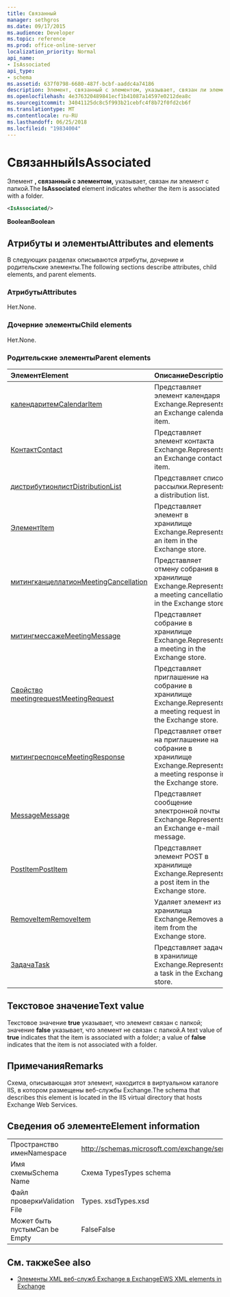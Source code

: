 ```yaml
---
title: Связанный
manager: sethgros
ms.date: 09/17/2015
ms.audience: Developer
ms.topic: reference
ms.prod: office-online-server
localization_priority: Normal
api_name:
- IsAssociated
api_type:
- schema
ms.assetid: 637f0798-6680-487f-bcbf-aaddc4a74186
description: Элемент, связанный с элементом, указывает, связан ли элемент с папкой.
ms.openlocfilehash: 4e376320489841ecf1b41087a14597e0212dea8c
ms.sourcegitcommit: 34041125dc8c5f993b21cebfc4f8b72f0fd2cb6f
ms.translationtype: MT
ms.contentlocale: ru-RU
ms.lasthandoff: 06/25/2018
ms.locfileid: "19834004"
---
```

# <a name="isassociated"></a><span data-ttu-id="c4d66-103">Связанный</span><span class="sxs-lookup"><span data-stu-id="c4d66-103">IsAssociated</span></span>

<span data-ttu-id="c4d66-104">Элемент **, связанный с элементом,** указывает, связан ли элемент с папкой.</span><span class="sxs-lookup"><span data-stu-id="c4d66-104">The **IsAssociated** element indicates whether the item is associated with a folder.</span></span> 
  
```XML
<IsAssociated/>
```

 <span data-ttu-id="c4d66-105">**Boolean**</span><span class="sxs-lookup"><span data-stu-id="c4d66-105">**Boolean**</span></span>
## <a name="attributes-and-elements"></a><span data-ttu-id="c4d66-106">Атрибуты и элементы</span><span class="sxs-lookup"><span data-stu-id="c4d66-106">Attributes and elements</span></span>

<span data-ttu-id="c4d66-107">В следующих разделах описываются атрибуты, дочерние и родительские элементы.</span><span class="sxs-lookup"><span data-stu-id="c4d66-107">The following sections describe attributes, child elements, and parent elements.</span></span>
  
### <a name="attributes"></a><span data-ttu-id="c4d66-108">Атрибуты</span><span class="sxs-lookup"><span data-stu-id="c4d66-108">Attributes</span></span>

<span data-ttu-id="c4d66-109">Нет.</span><span class="sxs-lookup"><span data-stu-id="c4d66-109">None.</span></span>
  
### <a name="child-elements"></a><span data-ttu-id="c4d66-110">Дочерние элементы</span><span class="sxs-lookup"><span data-stu-id="c4d66-110">Child elements</span></span>

<span data-ttu-id="c4d66-111">Нет.</span><span class="sxs-lookup"><span data-stu-id="c4d66-111">None.</span></span>
  
### <a name="parent-elements"></a><span data-ttu-id="c4d66-112">Родительские элементы</span><span class="sxs-lookup"><span data-stu-id="c4d66-112">Parent elements</span></span>

|<span data-ttu-id="c4d66-113">**Элемент**</span><span class="sxs-lookup"><span data-stu-id="c4d66-113">**Element**</span></span>|<span data-ttu-id="c4d66-114">**Описание**</span><span class="sxs-lookup"><span data-stu-id="c4d66-114">**Description**</span></span>|
|:-----|:-----|
|[<span data-ttu-id="c4d66-115">календаритем</span><span class="sxs-lookup"><span data-stu-id="c4d66-115">CalendarItem</span></span>](calendaritem.md) <br/> |<span data-ttu-id="c4d66-116">Представляет элемент календаря Exchange.</span><span class="sxs-lookup"><span data-stu-id="c4d66-116">Represents an Exchange calendar item.</span></span>  <br/> |
|[<span data-ttu-id="c4d66-117">Контакт</span><span class="sxs-lookup"><span data-stu-id="c4d66-117">Contact</span></span>](contact.md) <br/> |<span data-ttu-id="c4d66-118">Представляет элемент контакта Exchange.</span><span class="sxs-lookup"><span data-stu-id="c4d66-118">Represents an Exchange contact item.</span></span>  <br/> |
|[<span data-ttu-id="c4d66-119">дистрибутионлист</span><span class="sxs-lookup"><span data-stu-id="c4d66-119">DistributionList</span></span>](distributionlist.md) <br/> |<span data-ttu-id="c4d66-120">Представляет список рассылки.</span><span class="sxs-lookup"><span data-stu-id="c4d66-120">Represents a distribution list.</span></span>  <br/> |
|[<span data-ttu-id="c4d66-121">Элемент</span><span class="sxs-lookup"><span data-stu-id="c4d66-121">Item</span></span>](item.md) <br/> |<span data-ttu-id="c4d66-122">Представляет элемент в хранилище Exchange.</span><span class="sxs-lookup"><span data-stu-id="c4d66-122">Represents an item in the Exchange store.</span></span>  <br/> |
|[<span data-ttu-id="c4d66-123">митингканцеллатион</span><span class="sxs-lookup"><span data-stu-id="c4d66-123">MeetingCancellation</span></span>](meetingcancellation.md) <br/> |<span data-ttu-id="c4d66-124">Представляет отмену собрания в хранилище Exchange.</span><span class="sxs-lookup"><span data-stu-id="c4d66-124">Represents a meeting cancellation in the Exchange store.</span></span>  <br/> |
|[<span data-ttu-id="c4d66-125">митингмессаже</span><span class="sxs-lookup"><span data-stu-id="c4d66-125">MeetingMessage</span></span>](meetingmessage.md) <br/> |<span data-ttu-id="c4d66-126">Представляет собрание в хранилище Exchange.</span><span class="sxs-lookup"><span data-stu-id="c4d66-126">Represents a meeting in the Exchange store.</span></span>  <br/> |
|[<span data-ttu-id="c4d66-127">Свойство meetingrequest</span><span class="sxs-lookup"><span data-stu-id="c4d66-127">MeetingRequest</span></span>](meetingrequest.md) <br/> |<span data-ttu-id="c4d66-128">Представляет приглашение на собрание в хранилище Exchange.</span><span class="sxs-lookup"><span data-stu-id="c4d66-128">Represents a meeting request in the Exchange store.</span></span>  <br/> |
|[<span data-ttu-id="c4d66-129">митингреспонсе</span><span class="sxs-lookup"><span data-stu-id="c4d66-129">MeetingResponse</span></span>](meetingresponse.md) <br/> |<span data-ttu-id="c4d66-130">Представляет ответ на приглашение на собрание в хранилище Exchange.</span><span class="sxs-lookup"><span data-stu-id="c4d66-130">Represents a meeting response in the Exchange store.</span></span>  <br/> |
|[<span data-ttu-id="c4d66-131">Message</span><span class="sxs-lookup"><span data-stu-id="c4d66-131">Message</span></span>](message-ex15websvcsotherref.md) <br/> |<span data-ttu-id="c4d66-132">Представляет сообщение электронной почты Exchange.</span><span class="sxs-lookup"><span data-stu-id="c4d66-132">Represents an Exchange e-mail message.</span></span>  <br/> |
|[<span data-ttu-id="c4d66-133">PostItem</span><span class="sxs-lookup"><span data-stu-id="c4d66-133">PostItem</span></span>](postitem.md) <br/> |<span data-ttu-id="c4d66-134">Представляет элемент POST в хранилище Exchange.</span><span class="sxs-lookup"><span data-stu-id="c4d66-134">Represents a post item in the Exchange store.</span></span>  <br/> |
|[<span data-ttu-id="c4d66-135">RemoveItem</span><span class="sxs-lookup"><span data-stu-id="c4d66-135">RemoveItem</span></span>](removeitem.md) <br/> |<span data-ttu-id="c4d66-136">Удаляет элемент из хранилища Exchange.</span><span class="sxs-lookup"><span data-stu-id="c4d66-136">Removes an item from the Exchange store.</span></span>  <br/> |
|[<span data-ttu-id="c4d66-137">Задача</span><span class="sxs-lookup"><span data-stu-id="c4d66-137">Task</span></span>](task.md) <br/> |<span data-ttu-id="c4d66-138">Представляет задачу в хранилище Exchange.</span><span class="sxs-lookup"><span data-stu-id="c4d66-138">Represents a task in the Exchange store.</span></span>  <br/> |
   
## <a name="text-value"></a><span data-ttu-id="c4d66-139">Текстовое значение</span><span class="sxs-lookup"><span data-stu-id="c4d66-139">Text value</span></span>

<span data-ttu-id="c4d66-140">Текстовое значение **true** указывает, что элемент связан с папкой; значение **false** указывает, что элемент не связан с папкой.</span><span class="sxs-lookup"><span data-stu-id="c4d66-140">A text value of **true** indicates that the item is associated with a folder; a value of **false** indicates that the item is not associated with a folder.</span></span> 
  
## <a name="remarks"></a><span data-ttu-id="c4d66-141">Примечания</span><span class="sxs-lookup"><span data-stu-id="c4d66-141">Remarks</span></span>

<span data-ttu-id="c4d66-142">Схема, описывающая этот элемент, находится в виртуальном каталоге IIS, в котором размещены веб-службы Exchange.</span><span class="sxs-lookup"><span data-stu-id="c4d66-142">The schema that describes this element is located in the IIS virtual directory that hosts Exchange Web Services.</span></span>
  
## <a name="element-information"></a><span data-ttu-id="c4d66-143">Сведения об элементе</span><span class="sxs-lookup"><span data-stu-id="c4d66-143">Element information</span></span>

|||
|:-----|:-----|
|<span data-ttu-id="c4d66-144">Пространство имен</span><span class="sxs-lookup"><span data-stu-id="c4d66-144">Namespace</span></span>  <br/> |http://schemas.microsoft.com/exchange/services/2006/types  <br/> |
|<span data-ttu-id="c4d66-145">Имя схемы</span><span class="sxs-lookup"><span data-stu-id="c4d66-145">Schema Name</span></span>  <br/> |<span data-ttu-id="c4d66-146">Схема Types</span><span class="sxs-lookup"><span data-stu-id="c4d66-146">Types schema</span></span>  <br/> |
|<span data-ttu-id="c4d66-147">Файл проверки</span><span class="sxs-lookup"><span data-stu-id="c4d66-147">Validation File</span></span>  <br/> |<span data-ttu-id="c4d66-148">Types. xsd</span><span class="sxs-lookup"><span data-stu-id="c4d66-148">Types.xsd</span></span>  <br/> |
|<span data-ttu-id="c4d66-149">Может быть пустым</span><span class="sxs-lookup"><span data-stu-id="c4d66-149">Can be Empty</span></span>  <br/> |<span data-ttu-id="c4d66-150">False</span><span class="sxs-lookup"><span data-stu-id="c4d66-150">False</span></span>  <br/> |
   
## <a name="see-also"></a><span data-ttu-id="c4d66-151">См. также</span><span class="sxs-lookup"><span data-stu-id="c4d66-151">See also</span></span>



- [<span data-ttu-id="c4d66-152">Элементы XML веб-служб Exchange в Exchange</span><span class="sxs-lookup"><span data-stu-id="c4d66-152">EWS XML elements in Exchange</span></span>](ews-xml-elements-in-exchange.md)


